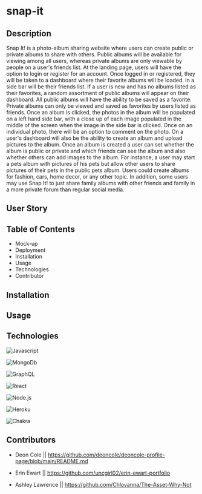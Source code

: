 # snap-it

## Description
Snap It! is a photo-album sharing website where users can create public or private albums to share with others.  Public albums will be available for viewing among all users, whereas private albums are only viewable by people on a user's friends list.  At the landing page, users will have the option to login or register for an account.  Once logged in or registered, they will be taken to a dashboard where their favorite albums will be loaded.  In a side bar will be their friends list.  If a user is new and has no albums listed as their favorites, a random assortment of public albums will appear on their dashboard.  All public albums will have the ability to be saved as a favorite. Private albums can only be viewed and saved as favorites by users listed as friends. Once an album is clicked, the photos in the album will be populated on a left hand side bar, with a close up of each image populated in the middle of the screen when the image in the side bar is clicked.  Once on an individual photo, there will be an option to comment on the photo. On a user's dashboard will also be the ability to create an album and upload pictures to the album. Once an album is created a user can set whether the album is public or private and which friends can see the album and also whether others can add images to the album.  For instance, a user may start a pets album with pictures of his pets but allow other users to share pictures of their pets in the public pets album.  Users could create albums for fashion, cars, home decor, or any other topic.  In addition, some users may use Snap It! to just share family albums with other friends and family in a more private forum than regular social media.  
## User Story

## Table of Contents
- Mock-up
- Deployment
- Installation
- Usage
- Technologies
- Contributor

## Installation

## Usage

## Technologies

![Javascript](https://img.shields.io/badge/-JavaScript-f7df1e?style=for-the-badge&logo=javascript&logoColor=black)

![MongoDb](https://img.shields.io/badge/-MongoDB-47A248?style=for-the-badge&logo=mongodb&logoColor=white)

![GraphQL](https://img.shields.io/badge/-GraphQL-E10098?style=for-the-badge&logo=graphql&logoColor=white)

![React](https://img.shields.io/badge/-React-61DAFB?style=for-the-badge&logo=react&logoColor=black)

![Node.js](https://img.shields.io/badge/-Node.js-339933?style=for-the-badge&logo=node.js&logoColor=white)

![Heroku](https://img.shields.io/badge/-Heroku-430098?style=for-the-badge&logo=heroku&logoColor=white)

![Chakra](https://img.shields.io/badge/-chakra-47A248?style=for-the-badge&logo=chakra&logoColor=white)

## Contributors

- Deon Cole || https://github.com/deoncole/deoncole-profile-page/blob/main/README.md

- Erin Ewart || https://github.com/uncgirl02/erin-ewart-portfolio
- Ashley Lawrence || https://github.com/Chlovanna/The-Asset-Why-Not

